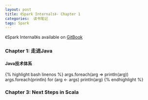 ```yaml
---
layout: post
title: 《Spark Internals》- Chapter 1
categories:  读书笔记
tags: Spark
---
```


<!-- START doctoc generated TOC please keep comment here to allow auto update -->
<!-- DON'T EDIT THIS SECTION, INSTEAD RE-RUN doctoc TO UPDATE -->

<!-- END doctoc generated TOC please keep comment here to allow auto update -->

《Spark Internal》is available on [GitBook](https://spark-internals.books.yourtion.com/)



### Chapter 1: 走进Java

#### Java技术体系



{% highlight bash linenos %}
args.foreach(arg => println(arg))
args.foreach(println)
for (arg <- args)
    println(arg)
{% endhighlight %}

### Chapter 3: Next Steps in Scala